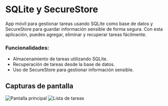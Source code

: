 # SQLite y SecureStore

App móvil para gestionar tareas usando SQLite como base de datos y SecureStore para guardar información sensible de forma segura. Con esta aplicación, puedes agregar, eliminar y recuperar tareas fácilmente.

### Funcionalidades:
- Almacenamiento de tareas utilizando SQLite.
- Recuperación de tareas desde la base de datos.
- Uso de SecureStore para gestionar información sensible.


## Capturas de pantalla

![Pantalla principal](https://github.com/JoelVargass/Manejo-de-datos\assets\screenshots\secureStore.jpg)
![Lista de tareas](https://github.com/JoelVargass/Manejo-de-datos\assets\screenshots\sqlite.jpg)

